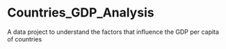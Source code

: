 # Countries_GDP_Analysis
A data project to understand the factors that influence the GDP per capita of countries 
